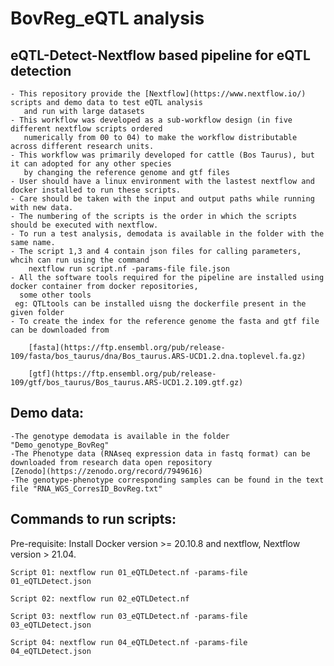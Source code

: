 # BovReg_eQTL analysis 

## eQTL-Detect-Nextflow based pipeline for eQTL detection 
	- This repository provide the [Nextflow](https://www.nextflow.io/) scripts and demo data to test eQTL analysis 
       and run with large datasets
	- This workflow was developed as a sub-workflow design (in five different nextflow scripts ordered
       numerically from 00 to 04) to make the workflow distributable across different research units.
	- This workflow was primarily developed for cattle (Bos Taurus), but it can adopted for any other species
       by changing the reference genome and gtf files
	- User should have a linux environment with the lastest nextflow and docker installed to run these scripts.
	- Care should be taken with the input and output paths while running with new data.
	- The numbering of the scripts is the order in which the scripts should be executed with nextflow.
	- To run a test analysis, demodata is available in the folder with the same name.
	- The script 1,3 and 4 contain json files for calling parameters, whcih can run using the command 
        nextflow run script.nf -params-file file.json 
	- All the software tools required for the pipeline are installed using docker container from docker repositories,
      some other tools 
     eg: QTLtools can be installed uisng the dockerfile present in the given folder
	- To create the index for the reference genome the fasta and gtf file can be downloaded from
 
		[fasta](https://ftp.ensembl.org/pub/release-109/fasta/bos_taurus/dna/Bos_taurus.ARS-UCD1.2.dna.toplevel.fa.gz) 
	
		[gtf](https://ftp.ensembl.org/pub/release-109/gtf/bos_taurus/Bos_taurus.ARS-UCD1.2.109.gtf.gz) 

## Demo data:
	-The genotype demodata is available in the folder "Demo_genotype_BovReg"
	-The Phenotype data (RNAseq expression data in fastq format) can be downloaded from research data open repository 
    [Zenodo](https://zenodo.org/record/7949616) 
	-The genotype-phenotype corresponding samples can be found in the text file "RNA_WGS_CorresID_BovReg.txt"

## Commands to run scripts:
 Pre-requisite: Install Docker version >=  20.10.8 and nextflow, Nextflow version > 21.04. 

 	Script 01: nextflow run 01_eQTLDetect.nf -params-file 01_eQTLDetect.json

	Script 02: nextflow run 02_eQTLDetect.nf 

 	Script 03: nextflow run 03_eQTLDetect.nf -params-file 03_eQTLDetect.json

 	Script 04: nextflow run 04_eQTLDetect.nf -params-file 04_eQTLDetect.json

 
